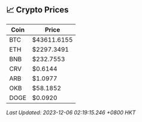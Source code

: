 ## 📈 Crypto Prices

| Coin | Price |
| ---- | ----- |
| BTC | $43611.6155 |
| ETH | $2297.3491 |
| BNB | $232.7553 |
| CRV | $0.6144 |
| ARB | $1.0977 |
| OKB | $58.1852 |
| DOGE | $0.0920 |

_Last Updated: 2023-12-06 02:19:15.246 +0800 HKT_